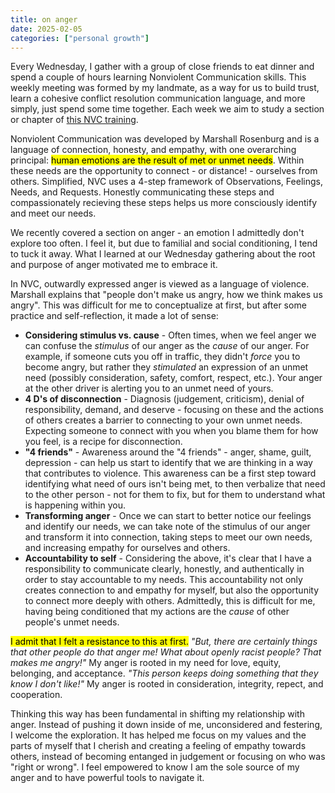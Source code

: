 ```yaml
---
title: on anger
date: 2025-02-05
categories: ["personal growth"]
---
```


Every Wednesday, I gather with a group of close friends to eat dinner and spend a couple of hours learning Nonviolent Communication skills. This weekly meeting was formed by my landmate, as a way for us to build trust, learn a cohesive conflict resolution communication language, and more simply, just spend some time together. Each week we aim to study a section or chapter of [this NVC training](https://github.com/cognitivetech/Marshall-Rosenberg-NVC).

Nonviolent Communication was developed by Marshall Rosenburg and is a language of connection, honesty, and empathy, with one overarching principal: <mark>human emotions are the result of met or unmet needs</mark>. Within these needs are the opportunity to connect - or distance! - ourselves from others. Simplified, NVC uses a 4-step framework of Observations, Feelings, Needs, and Requests. Honestly communicating these steps and compassionately recieving these steps helps us more consciously identify and meet our needs.

We recently covered a section on anger - an emotion I admittedly don't explore too often. I feel it, but due to familial and social conditioning, I tend to tuck it away. What I learned at our Wednesday gathering about the root and purpose of anger motivated me to embrace it.

In NVC, outwardly expressed anger is viewed as a language of violence. Marshall explains that "people don't make us angry, how we think makes us angry". This was difficult for me to conceptualize at first, but after some practice and self-reflection, it made a lot of sense:

- **Considering stimulus vs. cause** - Often times, when we feel anger we can confuse the *stimulus* of our anger as the *cause* of our anger. For example, if someone cuts you off in traffic, they didn't *force* you to become angry, but rather they *stimulated* an expression of an unmet need (possibly consideration, safety, comfort, respect, etc.). Your anger at the other driver is alerting you to an unmet need of yours.
- **4 D's of disconnection** - Diagnosis (judgement, criticism), denial of responsibility, demand, and deserve - focusing on these and the actions of others creates a barrier to connecting to your own unmet needs. Expecting someone to connect with you when you blame them for how you feel, is a recipe for disconnection.
- **"4 friends"** - Awareness around the "4 friends" - anger, shame, guilt, depression - can help us start to identify that we are thinking in a way that contributes to violence. This awareness can be a first step toward identifying what need of ours isn't being met, to then verbalize that need to the other person - not for them to fix, but for them to understand what is happening within you.
- **Transforming anger** - Once we can start to better notice our feelings and identify our needs, we can take note of the stimulus of our anger and transform it into connection, taking steps to meet our own needs, and increasing empathy for ourselves and others.
- **Accountability to self** - Considering the above, it's clear that I have a responsibility to communicate clearly, honestly, and authentically in order to stay accountable to my needs. This accountability not only creates connection to and empathy for myself, but also the opportunity to connect more deeply with others. Admittedly, this is difficult for me, having being conditioned that my actions are the *cause* of other people's unmet needs. 

<mark>I admit that I felt a resistance to this at first.</mark> *"But, there are certainly things that other people do that anger me! What about openly racist people? That makes me angry!"* My anger is rooted in my need for love, equity, belonging, and acceptance. *"This person keeps doing something that they know I don't like!"* My anger is rooted in consideration, integrity, repect, and cooperation.

Thinking this way has been fundamental in shifting my relationship with anger. Instead of pushing it down inside of me, unconsidered and festering, I welcome the exploration. It has helped me focus on my values and the parts of myself that I cherish and creating a feeling of empathy towards others, instead of becoming entanged in judgement or focusing on who was "right or wrong". I feel empowered to know I am the sole source of my anger and to have powerful tools to navigate it.